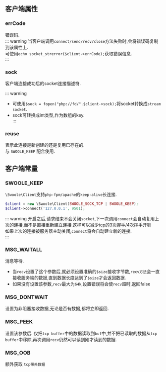 ## 客户端属性

### errCode  
错误码.  
::: warning
当客户端调用`connect/send/recv/close`方法失败时,会将错误码复制到该属性上.   
可使用`echo socket_strerror($client->errCode);`获取错误信息.  
:::   
### sock
客户端连接成功后的socket连接描述符.

::: warning
- 可使用`$sock = fopen("php://fd/".$client->sock);`将socket转换成`stream socket`.  
- sock可转换成int类型,作为数组的key.  
:::

### reuse
表示此连接是新创建的还是复用已存在的.  
与 `SWOOLE_KEEP` 配合使用.


## 客户端常量
### SWOOLE_KEEP
`\Swoole\Client`支持`php-fpm/apache`的`keep-alive`长连接.   
```php
$client = new \Swoole\Client(SWOOLE_SOCK_TCP | SWOOLE_KEEP);
$client->connect('127.0.0.1', 9501);
``` 

::: warning
开启之后,请求结束不会关闭`socket`,下一次调用`connect`会自动复用上次的连接,而不是直接重新建立连接.这样可以减少tcp的3次握手/4次挥手开销  
如果上次的连接被服务器主动关闭,`connect`将会自动建立新的连接.  
:::

### MSG_WAITALL
消息等待.  
- 当`recv`设置了这个参数后,就必须设置准确的`$size`接收字节数,`recv方法`会一直接收服务端的数据,直到数据长度达到了`$size`才会返回数据.   
- 如果没有设置该参数,`recv`最大为`64k`,设置错误将会使`recv`超时,返回false

### MSG_DONTWAIT
设置为非阻塞接收数据,无论是否有数据,都将立即返回.  

### MSG_PEEK
设置该参数后. 仅把`tcp buffer`中的数据读取到`buf`中,并不把已读取的数据从`tcp buffer`中移除,再次调用`recv`仍然可以读到刚才读到的数据.

### MSG_OOB
额外获取 `tcp带外数据` 

